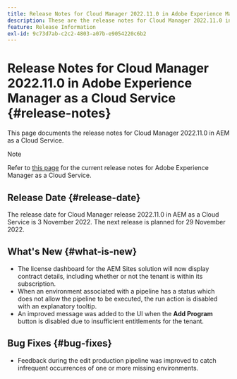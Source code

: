 ```yaml
---
title: Release Notes for Cloud Manager 2022.11.0 in Adobe Experience Manager as a Cloud Service
description: These are the release notes for Cloud Manager 2022.11.0 in AEM as a Cloud Service.
feature: Release Information
exl-id: 9c73d7ab-c2c2-4803-a07b-e9054220c6b2
---
```


# Release Notes for Cloud Manager 2022.11.0 in Adobe Experience Manager as a Cloud Service {#release-notes}

This page documents the release notes for Cloud Manager 2022.11.0 in AEM as a Cloud Service.

>[!NOTE]
>
>Refer to [this page](/help/release-notes/release-notes-cloud/release-notes-current.md) for the current release notes for Adobe Experience Manager as a Cloud Service.

## Release Date {#release-date}

The release date for Cloud Manager release 2022.11.0 in AEM as a Cloud Service is 3 November 2022. The next release is planned for 29 November 2022.

## What's New {#what-is-new}

* The license dashboard for the AEM Sites solution will now display contract details, including whether or not the tenant is within its subscription.
* When an environment associated with a pipeline has a status which does not allow the pipeline to be executed, the run action is disabled with an explanatory tooltip.
* An improved message was added to the UI when the **Add Program** button is disabled due to insufficient entitlements for the tenant.

## Bug Fixes {#bug-fixes}

* Feedback during the edit production pipeline was improved to catch infrequent occurrences of one or more missing environments.
